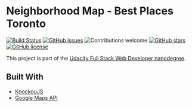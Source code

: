 # Neighborhood Map - Best Places Toronto

[![Build Status](https://travis-ci.org/wederribas/neighborhood-maps.svg?branch=master)](https://travis-ci.org/wederribas/neighborhood-maps)
[![GitHub issues](https://img.shields.io/github/issues/wederribas/neighborhood-maps.svg)](https://github.com/wederribas/neighborhood-maps/issues)
![Contributions welcome](https://img.shields.io/badge/contributions-welcome-orange.svg)
[![GitHub stars](https://img.shields.io/github/stars/wederribas/neighborhood-maps.svg)](https://github.com/wederribas/neighborhood-maps/stargazers)
[![GitHub license](https://img.shields.io/badge/license-MIT-blue.svg)](https://raw.githubusercontent.com/wederribas/neighborhood-maps/master/LICENSE)

This project is part of the [Udacity Full Stack Web Developer nanodegree](https://udacity.com/course/full-stack-web-developer-nanodegree--nd004).

## Built With

- [KnockouJS](http://knockoutjs.com/)
- [Google Maps API](https://developers.google.com/maps/documentation/)

